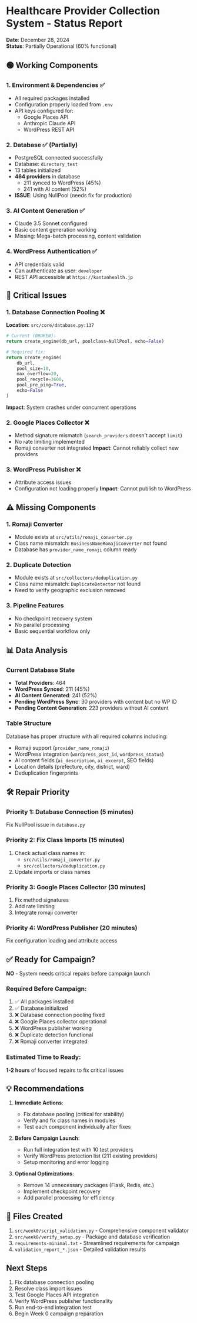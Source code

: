 # Healthcare Provider Collection System - Status Report
**Date**: December 28, 2024  
**Status**: Partially Operational (60% functional)

## 🟢 Working Components

### 1. **Environment & Dependencies** ✅
- All required packages installed
- Configuration properly loaded from `.env`
- API keys configured for:
  - Google Places API
  - Anthropic Claude API
  - WordPress REST API

### 2. **Database** ✅ (Partially)
- PostgreSQL connected successfully
- Database: `directory_test`
- 13 tables initialized
- **464 providers** in database
  - 211 synced to WordPress (45%)
  - 241 with AI content (52%)
- **ISSUE**: Using NullPool (needs fix for production)

### 3. **AI Content Generation** ✅
- Claude 3.5 Sonnet configured
- Basic content generation working
- Missing: Mega-batch processing, content validation

### 4. **WordPress Authentication** ✅
- API credentials valid
- Can authenticate as user: `developer`
- REST API accessible at `https://kantanhealth.jp`

## 🔴 Critical Issues

### 1. **Database Connection Pooling** ❌
**Location**: `src/core/database.py:137`
```python
# Current (BROKEN):
return create_engine(db_url, poolclass=NullPool, echo=False)

# Required fix:
return create_engine(
    db_url,
    pool_size=10,
    max_overflow=20,
    pool_recycle=3600,
    pool_pre_ping=True,
    echo=False
)
```
**Impact**: System crashes under concurrent operations

### 2. **Google Places Collector** ❌
- Method signature mismatch (`search_providers` doesn't accept `limit`)
- No rate limiting implemented
- Romaji converter not integrated
**Impact**: Cannot reliably collect new providers

### 3. **WordPress Publisher** ❌
- Attribute access issues
- Configuration not loading properly
**Impact**: Cannot publish to WordPress

## ⚠️ Missing Components

### 1. **Romaji Converter**
- Module exists at `src/utils/romaji_converter.py`
- Class name mismatch: `BusinessNameRomajiConverter` not found
- Database has `provider_name_romaji` column ready

### 2. **Duplicate Detection**
- Module exists at `src/collectors/deduplication.py`
- Class name mismatch: `DuplicateDetector` not found
- Need to verify geographic exclusion removed

### 3. **Pipeline Features**
- No checkpoint recovery system
- No parallel processing
- Basic sequential workflow only

## 📊 Data Analysis

### Current Database State
- **Total Providers**: 464
- **WordPress Synced**: 211 (45%)
- **AI Content Generated**: 241 (52%)
- **Pending WordPress Sync**: 30 providers with content but no WP ID
- **Pending Content Generation**: 223 providers without AI content

### Table Structure
Database has proper structure with all required columns including:
- Romaji support (`provider_name_romaji`)
- WordPress integration (`wordpress_post_id`, `wordpress_status`)
- AI content fields (`ai_description`, `ai_excerpt`, SEO fields)
- Location details (prefecture, city, district, ward)
- Deduplication fingerprints

## 🛠️ Repair Priority

### Priority 1: Database Connection (5 minutes)
Fix NullPool issue in `database.py`

### Priority 2: Fix Class Imports (15 minutes)
1. Check actual class names in:
   - `src/utils/romaji_converter.py`
   - `src/collectors/deduplication.py`
2. Update imports or class names

### Priority 3: Google Places Collector (30 minutes)
1. Fix method signatures
2. Add rate limiting
3. Integrate romaji converter

### Priority 4: WordPress Publisher (20 minutes)
Fix configuration loading and attribute access

## ✅ Ready for Campaign?

**NO** - System needs critical repairs before campaign launch

### Required Before Campaign:
1. ✅ All packages installed
2. ✅ Database initialized
3. ❌ Database connection pooling fixed
4. ❌ Google Places collector operational
5. ❌ WordPress publisher working
6. ❌ Duplicate detection functional
7. ❌ Romaji converter integrated

### Estimated Time to Ready:
**1-2 hours** of focused repairs to fix critical issues

## 💡 Recommendations

1. **Immediate Actions**:
   - Fix database pooling (critical for stability)
   - Verify and fix class names in modules
   - Test each component individually after fixes

2. **Before Campaign Launch**:
   - Run full integration test with 10 test providers
   - Verify WordPress protection list (211 existing providers)
   - Setup monitoring and error logging

3. **Optional Optimizations**:
   - Remove 14 unnecessary packages (Flask, Redis, etc.)
   - Implement checkpoint recovery
   - Add parallel processing for efficiency

## 📁 Files Created

1. `src/week0/script_validation.py` - Comprehensive component validator
2. `src/week0/verify_setup.py` - Package and database verification
3. `requirements-minimal.txt` - Streamlined requirements for campaign
4. `validation_report_*.json` - Detailed validation results

## Next Steps

1. Fix database connection pooling
2. Resolve class import issues
3. Test Google Places API integration
4. Verify WordPress publisher functionality
5. Run end-to-end integration test
6. Begin Week 0 campaign preparation